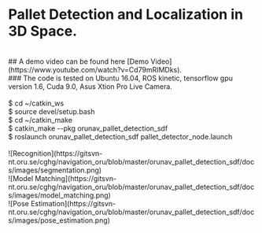 # Pallet Detection and Localization in 3D Space.
<br />
## A demo video can be found here [Demo Video](https://www.youtube.com/watch?v=Cd79mRIMDks).
<br />
### The code is tested on Ubuntu 16.04, ROS kinetic, tensorflow gpu version 1.6, Cuda 9.0, Asus Xtion Pro Live Camera. <br />



<br />
$ cd ~/catkin_ws <br />
$ source devel/setup.bash <br />
$ cd ~/catkin_make <br />
$ catkin_make --pkg  orunav_pallet_detection_sdf <br />
$ roslaunch orunav_pallet_detection_sdf pallet_detector_node.launch <br />

<br />
![Recognition](https://gitsvn-nt.oru.se/cghg/navigation_oru/blob/master/orunav_pallet_detection_sdf/docs/images/segmentation.png)
<br />
![Model Matching](https://gitsvn-nt.oru.se/cghg/navigation_oru/blob/master/orunav_pallet_detection_sdf/docs/images/model_matching.png)
<br />
![Pose Estimation](https://gitsvn-nt.oru.se/cghg/navigation_oru/blob/master/orunav_pallet_detection_sdf/docs/images/pose_estimation.png)

